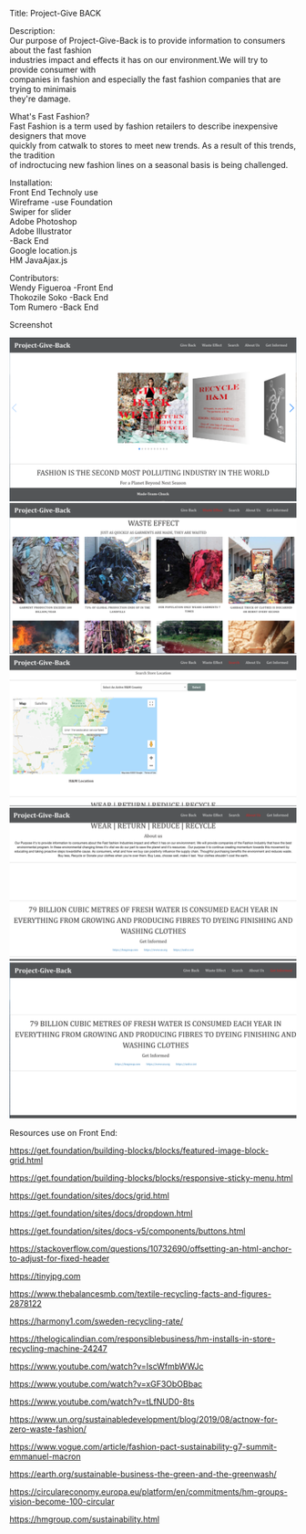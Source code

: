 Title: Project-Give BACK 

Description:   
Our purpose of Project-Give-Back is to provide information to consumers about the fast fashion    
industries impact and effects it has on our environment.We will try to provide consumer with      
companies in fashion and especially the fast fashion companies that are trying to minimais    
they're damage.   


What's Fast Fashion?       
Fast Fashion is a term used by fashion retailers to describe inexpensive designers that move     
quickly from catwalk to stores to meet new trends. As a result of this trends, the tradition    
of indroctucing new fashion lines on a seasonal basis is being challenged.    


Installation:   
Front End Technoly use   
Wireframe -use Foundation   
Swiper for slider    
Adobe Photoshop   
Adobe Illustrator   
-Back End   
Google location.js      
HM JavaAjax.js   

Contributors:   
Wendy Figueroa -Front End   
Thokozile Soko -Back End   
Tom Rumero -Back End   


Screenshot 

![GitHub](Assets/image/homeimage.png)    
![GitHub](Assets/image/wasteeffect.png)   
![GitHub](Assets/image/searchimage.png)    
![GitHub](Assets/image/aboutus.png)    
![GitHub](Assets/image/getinf.png)    


Resources use on Front End:       

https://get.foundation/building-blocks/blocks/featured-image-block-grid.html

https://get.foundation/building-blocks/blocks/responsive-sticky-menu.html

https://get.foundation/sites/docs/grid.html

https://get.foundation/sites/docs/dropdown.html

https://get.foundation/sites/docs-v5/components/buttons.html

https://stackoverflow.com/questions/10732690/offsetting-an-html-anchor-to-adjust-for-fixed-header

https://tinyjpg.com

https://www.thebalancesmb.com/textile-recycling-facts-and-figures-2878122

https://harmony1.com/sweden-recycling-rate/

https://thelogicalindian.com/responsiblebusiness/hm-installs-in-store-recycling-machine-24247

https://www.youtube.com/watch?v=IscWfmbWWJc

https://www.youtube.com/watch?v=xGF3ObOBbac

https://www.youtube.com/watch?v=tLfNUD0-8ts

https://www.un.org/sustainabledevelopment/blog/2019/08/actnow-for-zero-waste-fashion/

https://www.vogue.com/article/fashion-pact-sustainability-g7-summit-emmanuel-macron

https://earth.org/sustainable-business-the-green-and-the-greenwash/

https://circulareconomy.europa.eu/platform/en/commitments/hm-groups-vision-become-100-circular

https://hmgroup.com/sustainability.html

